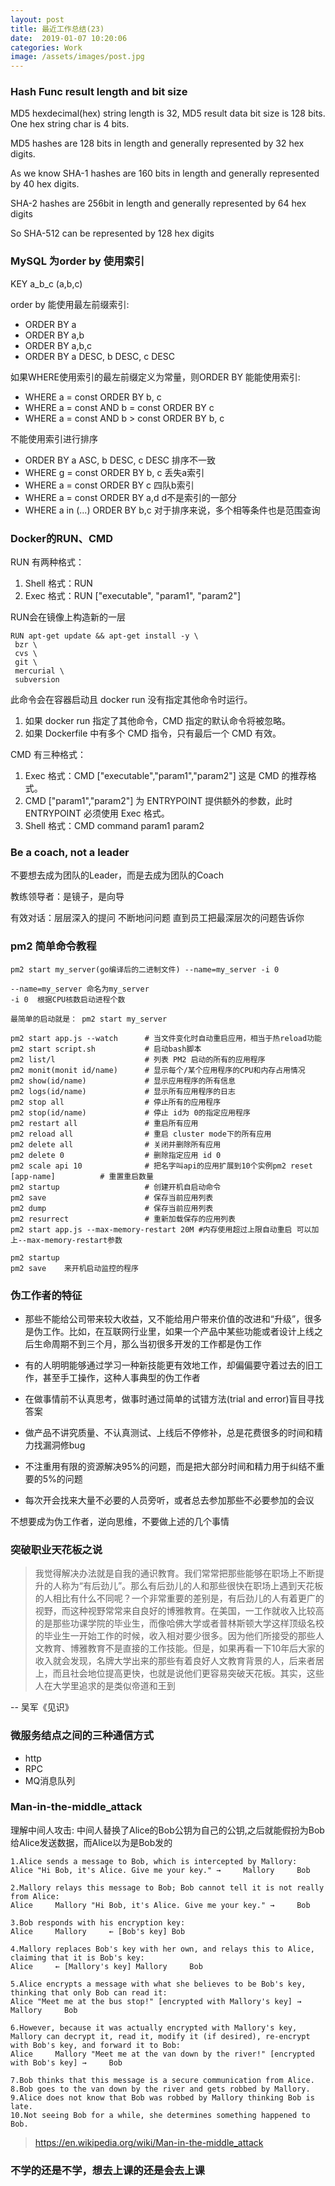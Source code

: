 ```yaml
---
layout: post
title: 最近工作总结(23)
date:  2019-01-07 10:20:06
categories: Work
image: /assets/images/post.jpg
---
```


### Hash Func result length and bit size

MD5 hexdecimal(hex) string length is 32, MD5 result data bit size is 128 bits. One hex string char is 4 bits.

MD5 hashes are 128 bits in length and generally represented by 32 hex digits.

As we know SHA-1 hashes are 160 bits in length and generally represented by 40 hex digits.

SHA-2 hashes are 256bit in length and generally represented by 64 hex digits

So SHA-512 can be represented by 128 hex digits

### MySQL 为order by 使用索引

KEY a_b_c (a,b,c)

order by 能使用最左前缀索引:
- ORDER BY a
- ORDER BY a,b
- ORDER BY a,b,c
- ORDER BY a DESC, b DESC, c DESC

如果WHERE使用索引的最左前缀定义为常量，则ORDER BY 能能使用索引:
- WHERE a = const ORDER BY b, c
- WHERE a = const AND b = const ORDER BY c
- WHERE a = const AND b > const ORDER BY b, c

不能使用索引进行排序
- ORDER BY a ASC, b DESC, c DESC 排序不一致
- WHERE g = const ORDER BY b, c 丢失a索引
- WHERE a = const ORDER BY c 四队b索引
- WHERE a = const ORDER BY a,d d不是索引的一部分
- WHERE a in (...) ORDER BY b,c 对于排序来说，多个相等条件也是范围查询

### Docker的RUN、CMD

RUN 有两种格式：
1. Shell 格式：RUN 
2. Exec 格式：RUN ["executable", "param1", "param2"] 

RUN会在镜像上构造新的一层

```
RUN apt-get update && apt-get install -y \  
 bzr \
 cvs \
 git \
 mercurial \
 subversion
```

此命令会在容器启动且 docker run 没有指定其他命令时运行。
1. 如果 docker run 指定了其他命令，CMD 指定的默认命令将被忽略。 
2. 如果 Dockerfile 中有多个 CMD 指令，只有最后一个 CMD 有效。 

CMD 有三种格式：
1. Exec 格式：CMD ["executable","param1","param2"] 这是 CMD 的推荐格式。 
2. CMD ["param1","param2"] 为 ENTRYPOINT 提供额外的参数，此时 ENTRYPOINT 必须使用 Exec 格式。 
3. Shell 格式：CMD command param1 param2  

### Be a coach, not a leader

不要想去成为团队的Leader，而是去成为团队的Coach

教练领导者：是镜子，是向导

有效对话：层层深入的提问 不断地问问题 直到员工把最深层次的问题告诉你

### pm2 简单命令教程

```
pm2 start my_server(go编译后的二进制文件) --name=my_server -i 0

--name=my_server 命名为my_server
-i 0  根据CPU核数启动进程个数

最简单的启动就是： pm2 start my_server

pm2 start app.js --watch      # 当文件变化时自动重启应用，相当于热reload功能
pm2 start script.sh           # 启动bash脚本
pm2 list/l                    # 列表 PM2 启动的所有的应用程序
pm2 monit(monit id/name)      # 显示每个/某个应用程序的CPU和内存占用情况
pm2 show(id/name)             # 显示应用程序的所有信息
pm2 logs(id/name)             # 显示所有应用程序的日志
pm2 stop all                  # 停止所有的应用程序
pm2 stop(id/name)             # 停止 id为 0的指定应用程序
pm2 restart all               # 重启所有应用
pm2 reload all                # 重启 cluster mode下的所有应用
pm2 delete all                # 关闭并删除所有应用
pm2 delete 0                  # 删除指定应用 id 0
pm2 scale api 10              # 把名字叫api的应用扩展到10个实例pm2 reset [app-name]          # 重置重启数量
pm2 startup                   # 创建开机自启动命令
pm2 save                      # 保存当前应用列表
pm2 dump                      # 保存当前应用列表
pm2 resurrect                 # 重新加载保存的应用列表
pm2 start app.js --max-memory-restart 20M #内存使用超过上限自动重启 可以加上--max-memory-restart参数

pm2 startup
pm2 save    来开机启动监控的程序
```

### 伪工作者的特征

- 那些不能给公司带来较大收益，又不能给用户带来价值的改进和“升级”，很多是伪工作。比如，在互联网行业里，如果一个产品中某些功能或者设计上线之后生命周期不到三个月，那么当初很多开发的工作都是伪工作

- 有的人明明能够通过学习一种新技能更有效地工作，却偏偏要守着过去的旧工作，甚至手工操作，这种人事典型的伪工作者

- 在做事情前不认真思考，做事时通过简单的试错方法(trial and error)盲目寻找答案

- 做产品不讲究质量、不认真测试、上线后不停修补，总是花费很多的时间和精力找漏洞修bug

- 不注重用有限的资源解决95%的问题，而是把大部分时间和精力用于纠结不重要的5%的问题

- 每次开会找来大量不必要的人员旁听，或者总去参加那些不必要参加的会议

不想要成为伪工作者，逆向思维，不要做上述的几个事情

### 突破职业天花板之说

>我觉得解决办法就是自我的通识教育。我们常常把那些能够在职场上不断提升的人称为“有后劲儿”。那么有后劲儿的人和那些很快在职场上遇到天花板的人相比有什么不同呢？一个非常重要的差别是，有后劲儿的人有着更广的视野，而这种视野常常来自良好的博雅教育。在美国，一工作就收入比较高的是那些功课学院的毕业生，而像哈佛大学或者普林斯顿大学这样顶级名校的毕业生一开始工作的时候，收入相对要少很多。因为他们所接受的那些人文教育、博雅教育不是直接的工作技能。但是，如果再看一下10年后大家的收入就会发现，名牌大学出来的那些有着良好人文教育背景的人，后来者居上，而且社会地位提高更快，也就是说他们更容易突破天花板。其实，这些人在大学里追求的是类似帝道和王到

-- 吴军《见识》


### 微服务结点之间的三种通信方式
- http
- RPC  
- MQ消息队列

### Man-in-the-middle_attack

理解中间人攻击: 中间人替换了Alice的Bob公钥为自己的公钥,之后就能假扮为Bob给Alice发送数据，而Alice以为是Bob发的

```
1.Alice sends a message to Bob, which is intercepted by Mallory:
Alice "Hi Bob, it's Alice. Give me your key." →     Mallory     Bob

2.Mallory relays this message to Bob; Bob cannot tell it is not really from Alice:
Alice     Mallory "Hi Bob, it's Alice. Give me your key." →     Bob

3.Bob responds with his encryption key:
Alice     Mallory     ← [Bob's key] Bob

4.Mallory replaces Bob's key with her own, and relays this to Alice, claiming that it is Bob's key:
Alice     ← [Mallory's key] Mallory     Bob

5.Alice encrypts a message with what she believes to be Bob's key, thinking that only Bob can read it:
Alice "Meet me at the bus stop!" [encrypted with Mallory's key] →     Mallory     Bob

6.However, because it was actually encrypted with Mallory's key, Mallory can decrypt it, read it, modify it (if desired), re-encrypt with Bob's key, and forward it to Bob:
Alice     Mallory "Meet me at the van down by the river!" [encrypted with Bob's key] →     Bob

7.Bob thinks that this message is a secure communication from Alice.
8.Bob goes to the van down by the river and gets robbed by Mallory.
9.Alice does not know that Bob was robbed by Mallory thinking Bob is late.
10.Not seeing Bob for a while, she determines something happened to Bob.
```
>https://en.wikipedia.org/wiki/Man-in-the-middle_attack

### 不学的还是不学，想去上课的还是会去上课
